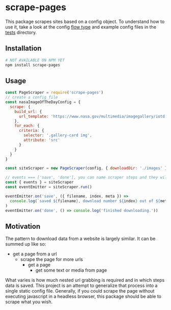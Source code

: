 # scrape-pages

This package scrapes sites based on a config object. To understand how to use it, take a look at the config
[flow type](./src/configuration/type.js) and example config files in the [tests](tests/) directory.

## Installation

```bash
# NOT AVAILABLE ON NPM YET
npm install scrape-pages
```

## Usage

```javascript
const PageScraper = require('scrape-pages')
// create a config file
const nasaImageOfTheDayConfig = {
  scrape: {
    build_url: {
      url_template: 'https://www.nasa.gov/multimedia/imagegallery/iotd.html'
    },
    for_each: {
      criteria: {
        selector: '.gallery-card img',
        attribute: 'src'
      }
    }
  }
}

const siteScraper = new PageScraper(config, { downloadDir: './images' })

// events === ['save', 'done'], you can name scraper steps and they will show up here
const { events } = siteScraper
const eventEmitter = siteScraper.run()

eventEmitter.on('save', ({ filename, index, meta }) =>
  console.log(`saved ${filename}, download number ${index} out of ${meta.queued.unnamed}`)
)
eventEmitter.on('done', () => console.log('finished downloading.'))
```

## Motivation

The pattern to download data from a website is largely similar. It can be summed up like so:

- get a page from a url
  - scrape the page for more urls
    - get a page
      - get some text or media from page

What varies is how much nested url grabbing is required and in which steps data is saved.
This project is an attempt to generalize that process into a single static config file.
Generally, if you could scrape the page without executing javascript in a headless browser,
this package should be able to scrape what you wish.
